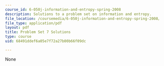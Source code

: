 ```yaml
---
course_id: 6-050j-information-and-entropy-spring-2008
description: Solutions to a problem set on information and entropy.
file_location: /coursemedia/6-050j-information-and-entropy-spring-2008/68491ddef6a05e7f72a27b00b66f09dc_MIT6_050JS08_ps_07_sol.pdf
file_type: application/pdf
layout: pdf
title: Problem Set 7 Solutions
type: course
uid: 68491ddef6a05e7f72a27b00b66f09dc

---
```

None